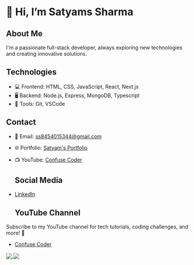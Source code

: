 # 👋 Hi, I’m Satyams Sharma

## About Me
I'm a passionate full-stack developer, always exploring new technologies and creating innovative solutions.

## Technologies
- 💻 Frontend: HTML, CSS, JavaScript, React, Next.js
- 🖥️ Backend: Node.js, Express, MongoDB, Typescript
- 🚀 Tools: Git, VSCode
  
## Contact
- 📧 Email: ss8454015344@gmail.com
- 🌐 Portfolio: [Satyam's Portfolio](https://satyamportfolio.vercel.app/)
- 📺 YouTube: [Confuse Coder](http://www.youtube.com/@ConfuseCoder23)

  ## Social Media
- [LinkedIn](https://www.linkedin.com/in/satyam-sharma-7530b9280)

  ## YouTube Channel
Subscribe to my YouTube channel for tech tutorials, coding challenges, and more! 🚀
- [Confuse Coder](http://www.youtube.com/@ConfuseCoder23)

  <!-- Your other content -->

<!-- GitHub Readme Stats -->
<a href="https://github.com/Satyams-23/github-readme-stats">
  <img align="center" src="https://github-readme-stats.vercel.app/api?username=Satyams-2&show_icons=true&theme=radical" />
</a>

<a href="https://github.com/Satyams-2/github-readme-stats">
  <img align="center" src="https://github-readme-stats.vercel.app/api/top-langs/?username=Satyams-2&layout=compact&theme=radical" />
</a>

<!-- End GitHub Readme Stats -->

<!-- Your other content -->



<!---
Satyams-23/Satyams-23 is a ✨ special ✨ repository because its appears on your GitHub profile.
You can click the Preview link to take a look at your changes.
--->
